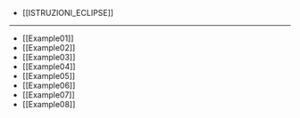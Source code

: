 - [[ISTRUZIONI_ECLIPSE]]

---

- [[Example01]]
- [[Example02]]
- [[Example03]]
- [[Example04]]
- [[Example05]]
- [[Example06]]
- [[Example07]]
- [[Example08]]